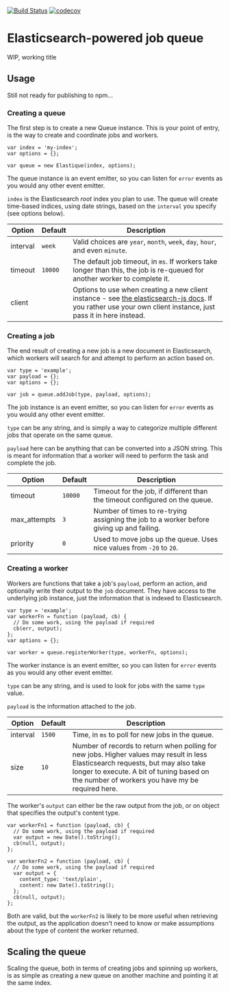 [![Build Status](https://travis-ci.org/w33ble/elastique.svg?branch=master)](https://travis-ci.org/w33ble/elastique) [![codecov](https://codecov.io/gh/w33ble/elastique/branch/master/graph/badge.svg)](https://codecov.io/gh/w33ble/elastique)

# Elasticsearch-powered job queue

WIP, working title

## Usage

Still not ready for publishing to npm...

### Creating a queue

The first step is to create a new Queue instance. This is your point of entry, is the way to create and coordinate jobs and workers.

```
var index = 'my-index';
var options = {};

var queue = new Elastique(index, options);
```

The queue instance is an event emitter, so you can listen for `error` events as you would any other event emitter.

`index` is the Elasticsearch *root* index you plan to use. The queue will create time-based indices, using date strings, based on the `interval` you specify (see options below).

Option | Default | Description
------ | ----------- | -------
interval | `week` | Valid choices are `year`, `month`, `week`, `day`, `hour`, and even `minute`. | `week`
timeout | `10000` | The default job timeout, in `ms`. If workers take longer than this, the job is re-queued for another worker to complete it.
client | | Options to use when creating a new client instance - see [the elasticsearch-js docs](https://www.elastic.co/guide/en/elasticsearch/client/javascript-api/current/configuration.html). If you rather use your own client instance, just pass it in here instead.


### Creating a job

The end result of creating a new job is a new document in Elasticsearch, which workers will search for and attempt to perform an action based on.

```
var type = 'example';
var payload = {};
var options = {};

var job = queue.addJob(type, payload, options);
```

The job instance is an event emitter, so you can listen for `error` events as you would any other event emitter.

`type` can be any string, and is simply a way to categorize multiple different jobs that operate on the same queue.

`payload` here can be anything that can be converted into a JSON string. This is meant for information that a worker will need to perform the task and complete the job.

Option | Default | Description
------ | ----------- | -------
timeout | `10000` | Timeout for the job, if different than the timeout configured on the queue.
max_attempts | `3` | Number of times to re-trying assigning the job to a worker before giving up and failing.
priority | `0` | Used to move jobs up the queue. Uses nice values from `-20` to `20`.

### Creating a worker

Workers are functions that take a job's `payload`, perform an action, and optionally write their output to the `job` document. They have access to the underlying job instance, just the information that is indexed to Elasticsearch.

```
var type = 'example';
var workerFn = function (payload, cb) {
  // Do some work, using the payload if required
  cb(err, output);
};
var options = {};

var worker = queue.registerWorker(type, workerFn, options);
```

The worker instance is an event emitter, so you can listen for `error` events as you would any other event emitter.

`type` can be any string, and is used to look for jobs with the same `type` value.

`payload` is the information attached to the job.

Option | Default | Description
------ | ----------- | -------
interval | `1500` | Time, in `ms` to poll for new jobs in the queue.
size | `10` | Number of records to return when polling for new jobs. Higher values may result in less Elasticsearch requests, but may also take longer to execute. A bit of tuning based on the number of workers you have my be required here.

The worker's `output` can either be the raw output from the job, or on object that specifies the output's content type.

```
var workerFn1 = function (payload, cb) {
  // Do some work, using the payload if required
  var output = new Date().toString();
  cb(null, output);
};

var workerFn2 = function (payload, cb) {
  // Do some work, using the payload if required
  var output = {
    content_type: 'text/plain',
    content: new Date().toString();
  };
  cb(null, output);
};

```

Both are valid, but the `workerFn2` is likely to be more useful when retrieving the output, as the application doesn't need to know or make assumptions about the type of content the worker returned.

## Scaling the queue

Scaling the queue, both in terms of creating jobs and spinning up workers, is as simple as creating a new queue on another machine and pointing it at the same index.
